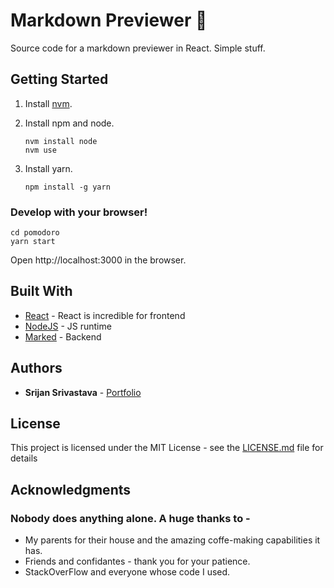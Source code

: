 # Markdown Previewer :notebook_with_decorative_cover:

Source code for a markdown previewer in React. Simple stuff.


## Getting Started

1. Install [nvm](https://github.com/creationix/nvm#install-script).
2. Install npm and node.

    ```
    nvm install node
    nvm use
    ```
3. Install yarn.

    ```
    npm install -g yarn
    ```

### Develop with your browser!

  
    cd pomodoro
    yarn start
 

Open http://localhost:3000 in the browser.

## Built With

* [React](https://reactjs.org/) - React is incredible for frontend
* [NodeJS](https://nodejs.org/) - JS runtime
* [Marked](https://github.com/markedjs/marked) - Backend

## Authors

* **Srijan Srivastava** - [Portfolio](https://srijansrivastava.tech/pomodoroclock/)


## License

This project is licensed under the MIT License - see the [LICENSE.md](LICENSE.md) file for details

## Acknowledgments
### Nobody does anything alone. A huge thanks to - 
* My parents for their house and the amazing coffe-making capabilities it has.
* Friends and confidantes - thank you for your patience.
* StackOverFlow and everyone whose code I used.
  
